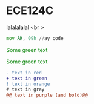 # ECE124C
lalalalalal <br \>

```asm
mov AH, 09h //ay code
```
<span style="color: green"> Some green text </span>

<font color="green"> Some green text </font>
```diff
- text in red
+ text in green
! text in orange
# text in gray
@@ text in purple (and bold)@@
```
